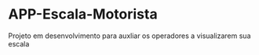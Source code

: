 # APP-Escala-Motorista
 Projeto em desenvolvimento para auxliar os operadores a visualizarem sua escala
